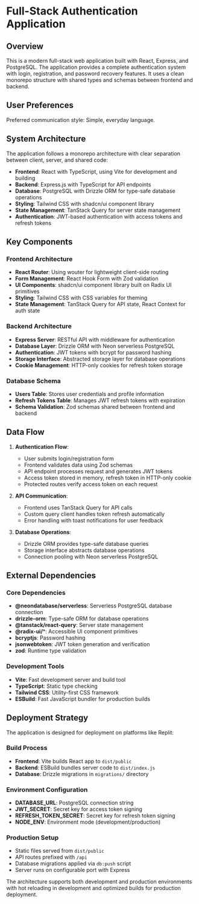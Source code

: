 # Full-Stack Authentication Application

## Overview

This is a modern full-stack web application built with React, Express, and PostgreSQL. The application provides a complete authentication system with login, registration, and password recovery features. It uses a clean monorepo structure with shared types and schemas between frontend and backend.

## User Preferences

Preferred communication style: Simple, everyday language.

## System Architecture

The application follows a monorepo architecture with clear separation between client, server, and shared code:

- **Frontend**: React with TypeScript, using Vite for development and building
- **Backend**: Express.js with TypeScript for API endpoints
- **Database**: PostgreSQL with Drizzle ORM for type-safe database operations
- **Styling**: Tailwind CSS with shadcn/ui component library
- **State Management**: TanStack Query for server state management
- **Authentication**: JWT-based authentication with access tokens and refresh tokens

## Key Components

### Frontend Architecture
- **React Router**: Using wouter for lightweight client-side routing
- **Form Management**: React Hook Form with Zod validation
- **UI Components**: shadcn/ui component library built on Radix UI primitives
- **Styling**: Tailwind CSS with CSS variables for theming
- **State Management**: TanStack Query for API state, React Context for auth state

### Backend Architecture
- **Express Server**: RESTful API with middleware for authentication
- **Database Layer**: Drizzle ORM with Neon serverless PostgreSQL
- **Authentication**: JWT tokens with bcrypt for password hashing
- **Storage Interface**: Abstracted storage layer for database operations
- **Cookie Management**: HTTP-only cookies for refresh token storage

### Database Schema
- **Users Table**: Stores user credentials and profile information
- **Refresh Tokens Table**: Manages JWT refresh tokens with expiration
- **Schema Validation**: Zod schemas shared between frontend and backend

## Data Flow

1. **Authentication Flow**:
   - User submits login/registration form
   - Frontend validates data using Zod schemas
   - API endpoint processes request and generates JWT tokens
   - Access token stored in memory, refresh token in HTTP-only cookie
   - Protected routes verify access token on each request

2. **API Communication**:
   - Frontend uses TanStack Query for API calls
   - Custom query client handles token refresh automatically
   - Error handling with toast notifications for user feedback

3. **Database Operations**:
   - Drizzle ORM provides type-safe database queries
   - Storage interface abstracts database operations
   - Connection pooling with Neon serverless PostgreSQL

## External Dependencies

### Core Dependencies
- **@neondatabase/serverless**: Serverless PostgreSQL database connection
- **drizzle-orm**: Type-safe ORM for database operations
- **@tanstack/react-query**: Server state management
- **@radix-ui/***: Accessible UI component primitives
- **bcryptjs**: Password hashing
- **jsonwebtoken**: JWT token generation and verification
- **zod**: Runtime type validation

### Development Tools
- **Vite**: Fast development server and build tool
- **TypeScript**: Static type checking
- **Tailwind CSS**: Utility-first CSS framework
- **ESBuild**: Fast JavaScript bundler for production builds

## Deployment Strategy

The application is designed for deployment on platforms like Replit:

### Build Process
- **Frontend**: Vite builds React app to `dist/public`
- **Backend**: ESBuild bundles server code to `dist/index.js`
- **Database**: Drizzle migrations in `migrations/` directory

### Environment Configuration
- **DATABASE_URL**: PostgreSQL connection string
- **JWT_SECRET**: Secret key for access token signing
- **REFRESH_TOKEN_SECRET**: Secret key for refresh token signing
- **NODE_ENV**: Environment mode (development/production)

### Production Setup
- Static files served from `dist/public`
- API routes prefixed with `/api`
- Database migrations applied via `db:push` script
- Server runs on configurable port with Express

The architecture supports both development and production environments with hot reloading in development and optimized builds for production deployment.